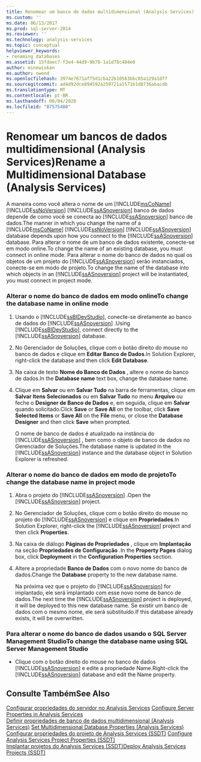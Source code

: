 ```yaml
---
title: Renomear um banco de dados multidimensional (Analysis Services) | Microsoft Docs
ms.custom: ''
ms.date: 06/13/2017
ms.prod: sql-server-2014
ms.reviewer: ''
ms.technology: analysis-services
ms.topic: conceptual
helpviewer_keywords:
- renaming databases
ms.assetid: 15fdaec7-f3e4-44d9-9b78-1a1d78c484e0
author: minewiskan
ms.author: owend
ms.openlocfilehash: 3974e7671aff5d1cba22b10563bbc85a129a1dff
ms.sourcegitcommit: ad4d92dce894592a259721a1571b1d8736abacdb
ms.translationtype: MT
ms.contentlocale: pt-BR
ms.lasthandoff: 08/04/2020
ms.locfileid: "87575408"
---
```

# <a name="rename-a-multidimensional-database-analysis-services"></a><span data-ttu-id="f6899-102">Renomear um bancos de dados multidimensional (Analysis Services)</span><span class="sxs-lookup"><span data-stu-id="f6899-102">Rename a Multidimensional Database (Analysis Services)</span></span>
  <span data-ttu-id="f6899-103">A maneira como você altera o nome de um [!INCLUDE[msCoName](../../includes/msconame-md.md)] [!INCLUDE[ssNoVersion](../../includes/ssnoversion-md.md)] [!INCLUDE[ssASnoversion](../../includes/ssasnoversion-md.md)] banco de dados depende de como você se conecta ao [!INCLUDE[ssASnoversion](../../includes/ssasnoversion-md.md)] banco de dados.</span><span class="sxs-lookup"><span data-stu-id="f6899-103">The manner in which you change the name of a [!INCLUDE[msCoName](../../includes/msconame-md.md)] [!INCLUDE[ssNoVersion](../../includes/ssnoversion-md.md)] [!INCLUDE[ssASnoversion](../../includes/ssasnoversion-md.md)] database depends upon how you connect to the [!INCLUDE[ssASnoversion](../../includes/ssasnoversion-md.md)] database.</span></span> <span data-ttu-id="f6899-104">Para alterar o nome de um banco de dados existente, conecte-se em modo online.</span><span class="sxs-lookup"><span data-stu-id="f6899-104">To change the name of an existing database, you must connect in online mode.</span></span> <span data-ttu-id="f6899-105">Para alterar o nome do banco de dados no qual os objetos de um projeto do [!INCLUDE[ssASnoversion](../../includes/ssasnoversion-md.md)] serão instanciados, conecte-se em modo de projeto.</span><span class="sxs-lookup"><span data-stu-id="f6899-105">To change the name of the database into which objects in an [!INCLUDE[ssASnoversion](../../includes/ssasnoversion-md.md)] project will be instantiated, you must connect in project mode.</span></span>  
  
### <a name="to-change-the-database-name-in-online-mode"></a><span data-ttu-id="f6899-106">Alterar o nome do banco de dados em modo online</span><span class="sxs-lookup"><span data-stu-id="f6899-106">To change the database name in online mode</span></span>  
  
1.  <span data-ttu-id="f6899-107">Usando o [!INCLUDE[ssBIDevStudio](../../includes/ssbidevstudio-md.md)], conecte-se diretamente ao banco de dados do [!INCLUDE[ssASnoversion](../../includes/ssasnoversion-md.md)] .</span><span class="sxs-lookup"><span data-stu-id="f6899-107">Using [!INCLUDE[ssBIDevStudio](../../includes/ssbidevstudio-md.md)], connect directly to the [!INCLUDE[ssASnoversion](../../includes/ssasnoversion-md.md)] database.</span></span>  
  
2.  <span data-ttu-id="f6899-108">No Gerenciador de Soluções, clique com o botão direito do mouse no banco de dados e clique em **Editar Banco de Dados**.</span><span class="sxs-lookup"><span data-stu-id="f6899-108">In Solution Explorer, right-click the database and then click **Edit Database**.</span></span>  
  
3.  <span data-ttu-id="f6899-109">Na caixa de texto **Nome do Banco de Dados** , altere o nome do banco de dados.</span><span class="sxs-lookup"><span data-stu-id="f6899-109">In the **Database name** text box, change the database name.</span></span>  
  
4.  <span data-ttu-id="f6899-110">Clique em **Salvar** ou em **Salvar Tudo** na barra de ferramentas, clique em **Salvar Itens Selecionados** ou em **Salvar Tudo** no menu **Arquivo** ou feche o **Designer de Banco de Dados** e, em seguida, clique em **Salvar** quando solicitado.</span><span class="sxs-lookup"><span data-stu-id="f6899-110">Click **Save** or **Save All** on the toolbar, click **Save Selected Items** or **Save All** on the **File** menu, or close the **Database Designer** and then click **Save** when prompted.</span></span>  
  
     <span data-ttu-id="f6899-111">O nome de banco de dados é atualizado na instância do [!INCLUDE[ssASnoversion](../../includes/ssasnoversion-md.md)] , bem como o objeto de banco de dados no Gerenciador de Soluções.</span><span class="sxs-lookup"><span data-stu-id="f6899-111">The database name is updated in the [!INCLUDE[ssASnoversion](../../includes/ssasnoversion-md.md)] instance and the database object in Solution Explorer is refreshed.</span></span>  
  
### <a name="to-change-the-database-name-in-project-mode"></a><span data-ttu-id="f6899-112">Alterar o nome do banco de dados em modo de projeto</span><span class="sxs-lookup"><span data-stu-id="f6899-112">To change the database name in project mode</span></span>  
  
1.  <span data-ttu-id="f6899-113">Abra o projeto do [!INCLUDE[ssASnoversion](../../includes/ssasnoversion-md.md)] .</span><span class="sxs-lookup"><span data-stu-id="f6899-113">Open the [!INCLUDE[ssASnoversion](../../includes/ssasnoversion-md.md)] project.</span></span>  
  
2.  <span data-ttu-id="f6899-114">No Gerenciador de Soluções, clique com o botão direito do mouse no projeto do [!INCLUDE[ssASnoversion](../../includes/ssasnoversion-md.md)] e clique em **Propriedades**.</span><span class="sxs-lookup"><span data-stu-id="f6899-114">In Solution Explorer, right-click the [!INCLUDE[ssASnoversion](../../includes/ssasnoversion-md.md)] project and then click **Properties**.</span></span>  
  
3.  <span data-ttu-id="f6899-115">Na caixa de diálogo **Páginas de Propriedades** , clique em **Implantação** na seção **Propriedades de Configuração** .</span><span class="sxs-lookup"><span data-stu-id="f6899-115">In the **Property Pages** dialog box, click **Deployment** in the **Configuration Properties** section.</span></span>  
  
4.  <span data-ttu-id="f6899-116">Altere a propriedade **Banco de Dados** com o novo nome do banco de dados.</span><span class="sxs-lookup"><span data-stu-id="f6899-116">Change the **Database** property to the new database name.</span></span>  
  
     <span data-ttu-id="f6899-117">Na próxima vez que o projeto do [!INCLUDE[ssASnoversion](../../includes/ssasnoversion-md.md)] for implantado, ele será implantado com esse novo nome de banco de dados.</span><span class="sxs-lookup"><span data-stu-id="f6899-117">The next time the [!INCLUDE[ssASnoversion](../../includes/ssasnoversion-md.md)] project is deployed, it will be deployed to this new database name.</span></span> <span data-ttu-id="f6899-118">Se existir um banco de dados com o mesmo nome, ele será substituído.</span><span class="sxs-lookup"><span data-stu-id="f6899-118">If this database already exists, it will be overwritten.</span></span>  
  
### <a name="to-change-the-database-name-using-sql-server-management-studio"></a><span data-ttu-id="f6899-119">Para alterar o nome do banco de dados usando o SQL Server Management Studio</span><span class="sxs-lookup"><span data-stu-id="f6899-119">To change the database name using SQL Server Management Studio</span></span>  
  
-   <span data-ttu-id="f6899-120">Clique com o botão direito do mouse no banco de dados [!INCLUDE[ssASnoversion](../../includes/ssasnoversion-md.md)] e edite a propriedade Name.</span><span class="sxs-lookup"><span data-stu-id="f6899-120">Right-click the [!INCLUDE[ssASnoversion](../../includes/ssasnoversion-md.md)] database and edit the Name property.</span></span>  
  
## <a name="see-also"></a><span data-ttu-id="f6899-121">Consulte Também</span><span class="sxs-lookup"><span data-stu-id="f6899-121">See Also</span></span>  
 <span data-ttu-id="f6899-122">[Configurar propriedades do servidor no Analysis Services](../server-properties/server-properties-in-analysis-services.md) </span><span class="sxs-lookup"><span data-stu-id="f6899-122">[Configure Server Properties in Analysis Services](../server-properties/server-properties-in-analysis-services.md) </span></span>  
 <span data-ttu-id="f6899-123">[Definir propriedades de banco de dados multidimensional &#40;Analysis Services&#41;](set-multidimensional-database-properties-analysis-services.md) </span><span class="sxs-lookup"><span data-stu-id="f6899-123">[Set Multidimensional Database Properties &#40;Analysis Services&#41;](set-multidimensional-database-properties-analysis-services.md) </span></span>  
 <span data-ttu-id="f6899-124">[Configurar propriedades do projeto de Analysis Services &#40;SSDT&#41;](configure-analysis-services-project-properties-ssdt.md) </span><span class="sxs-lookup"><span data-stu-id="f6899-124">[Configure Analysis Services Project Properties &#40;SSDT&#41;](configure-analysis-services-project-properties-ssdt.md) </span></span>  
 [<span data-ttu-id="f6899-125">Implantar projetos do Analysis Services &#40;SSDT&#41;</span><span class="sxs-lookup"><span data-stu-id="f6899-125">Deploy Analysis Services Projects &#40;SSDT&#41;</span></span>](deploy-analysis-services-projects-ssdt.md)  
  
  
